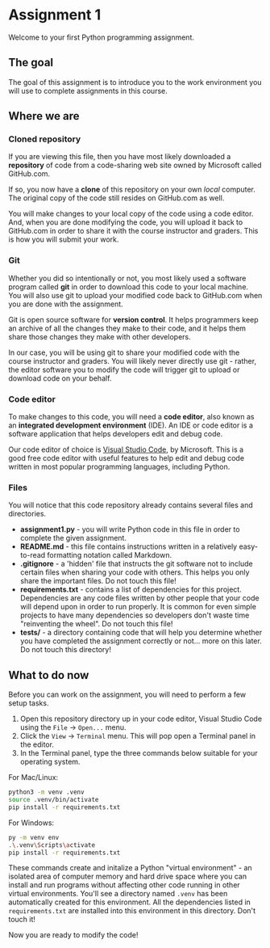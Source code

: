 # Assignment 1

Welcome to your first Python programming assignment.

## The goal

The goal of this assignment is to introduce you to the work environment you will use to complete assignments in this course.

## Where we are

### Cloned repository

If you are viewing this file, then you have most likely downloaded a **repository** of code from a code-sharing web site owned by Microsoft called GitHub.com.

If so, you now have a **clone** of this repository on your own _local_ computer. The original copy of the code still resides on GitHub.com as well.

You will make changes to your local copy of the code using a code editor. And, when you are done modifying the code, you will upload it back to GitHub.com in order to share it with the course instructor and graders. This is how you will submit your work.

### Git

Whether you did so intentionally or not, you most likely used a software program called **git** in order to download this code to your local machine. You will also use git to upload your modified code back to GitHub.com when you are done with the assignment.

Git is open source software for **version control**. It helps programmers keep an archive of all the changes they make to their code, and it helps them share those changes they make with other developers.

In our case, you will be using git to share your modified code with the course instructor and graders. You will likely never directly use git - rather, the editor software you to modify the code will trigger git to upload or download code on your behalf.

### Code editor

To make changes to this code, you will need a **code editor**, also known as an **integrated development environment** (IDE). An IDE or code editor is a software application that helps developers edit and debug code.

Our code editor of choice is [Visual Studio Code](https://code.visualstudio.com), by Microsoft. This is a good free code editor with useful features to help edit and debug code written in most popular programming languages, including Python.

### Files

You will notice that this code repository already contains several files and directories.

- **assignment1.py** - you will write Python code in this file in order to complete the given assignment.
- **README.md** - this file contains instructions written in a relatively easy-to-read formatting notation called Markdown.
- **.gitignore** - a 'hidden' file that instructs the git software not to include certain files when sharing your code with others. This helps you only share the important files. Do not touch this file!
- **requirements.txt** - contains a list of dependencies for this project. Dependencies are any code files written by other people that your code will depend upon in order to run properly. It is common for even simple projects to have many dependencies so developers don't waste time "reinventing the wheel". Do not touch this file!
- **tests/** - a directory containing code that will help you determine whether you have completed the assignment correctly or not... more on this later. Do not touch this directory!

## What to do now

Before you can work on the assignment, you will need to perform a few setup tasks.

1. Open this repository directory up in your code editor, Visual Studio Code using the `File` -> `Open...` menu.
2. Click the `View` -> `Terminal` menu. This will pop open a Terminal panel in the editor.
3. In the Terminal panel, type the three commands below suitable for your operating system.

For Mac/Linux:

```bash
python3 -m venv .venv
source .venv/bin/activate
pip install -r requirements.txt
```

For Windows:

```bash
py -m venv env
.\.venv\Scripts\activate
pip install -r requirements.txt
```

These commands create and initalize a Python "virtual environment" - an isolated area of computer memory and hard drive space where you can install and run programs without affecting other code running in other virtual environments. You'll see a directory named `.venv` has been automatically created for this environment. All the dependencies listed in `requirements.txt` are installed into this environment in this directory. Don't touch it!

Now you are ready to modify the code!
